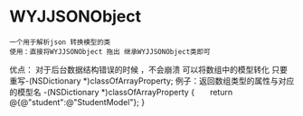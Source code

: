 # WYJJSONObject
    一个用于解析json 转换模型的类
    使用：直接将WYJJSONObject 拖出 继承WYJJSONObject类即可

优点：
    对于后台数据结构错误的时候 ，不会崩溃 
    可以将数组中的模型转化 只要重写-(NSDictionary *)classOfArrayProperty;
    例子：返回数组类型的属性与对应的模型名
    -(NSDictionary *)classOfArrayProperty {
        return @{@"student":@"StudentModel"};
    }
